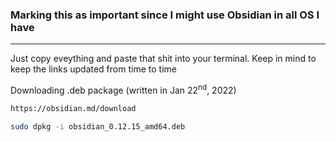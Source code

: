 ### Marking this as important since I might use Obsidian in all OS I have
---

Just copy eveything and paste that shit into your terminal. Keep in mind to keep the links updated from time to time

Downloading .deb package (written in Jan 22<sup>nd</sup>, 2022)
```bash
https://obsidian.md/download

sudo dpkg -i obsidian_0.12.15_amd64.deb
```


